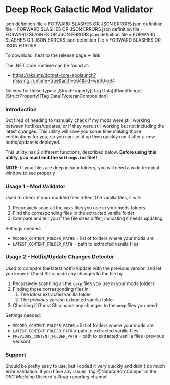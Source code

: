 # Deep Rock Galactic Mod Validator

json definition file = FORWARD SLASHES OR JSON ERRORS
json definition file = FORWARD SLASHES OR JSON ERRORS
json definition file = FORWARD SLASHES OR JSON ERRORS
json definition file = FORWARD SLASHES OR JSON ERRORS
json definition file = FORWARD SLASHES OR JSON ERRORS

To download, heat to the release page <- link

The .NET Core runtime can be found at:
  - https://aka.ms/dotnet-core-applaunch?missing_runtime=true&arch=x64&rid=win10-x64

No idea for these types:
[StructProperty][Tag Data][IRandRange]
[StructProperty][Tag Data][VeteranComposition]

### Introduction
Got tired of needing to manually check if my mods were still working between hotfixes/updates, or if they were still working but not including the latest changes.
This utility will save you some time making those verifications for you, so you can set it up then quickly run it after a new hotfix/update is deployed.

This utility has 2 different functions, described below. **Before using this utility, you must edit the `settings.ini` file!!**

**NOTE**: If your files are deep in your folders, you will need a wide terminal window to see properly

### Usage 1 - Mod Validator
Used to check if your modded files reflect the vanilla files, it will:
1. Recursively scan all the `uexp` files you use in your mods folders
2. Find the corresponding files in the extracted vanilla folder
3. Compare and tell you if the file sizes differ, indicating it needs updating.

Settings needed:
- `MODDED_CONTENT_FOLDER_PATHS` = list of folders where your mods are
- `LATEST_CONTENT_FOLDER_PATH` = path to extracted vanilla files

### Usage 2 - Hotfix/Update Changes Detector
Used to compare the latest hotfix/update with the previous version and let you know if Ghost Ship made any changes to the file by
1. Recursively scanning all the `uexp` files you use in your mods folders
2. Finding those corresponding files in:
   1. The _latest_ extracted vanilla folder
   2. The _previous version_ extracted vanilla folder
3. Checking if Ghost Ship made any changes to the `uexp` files you need   

Settings needed:
- `MODDED_CONTENT_FOLDER_PATHS` = list of folders where your mods are
- `LATEST_CONTENT_FOLDER_PATH` = path to extracted vanilla files
- `PREVIOUS_CONTENT_FOLDER_PATH` = path to extracted vanilla files (previous verison)


### Support
Should be pretty easy to use, but I coded it very quickly and didn't do much error validation. If you have any issues, tag @NaturalBornCamper in the _DRG Modding_ Discord's _#bug-reporting_ channel
